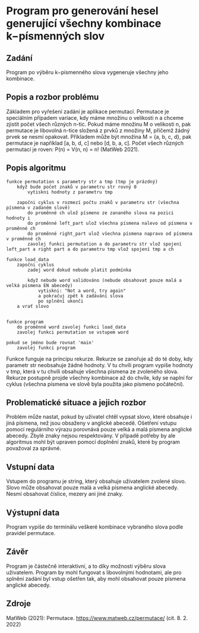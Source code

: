 # Program pro generování hesel generující všechny kombinace k−písmenných slov

## Zadání
Program po výběru k−písmenného slova vygeneruje všechny jeho kombinace.

## Popis a rozbor problému
Základem pro vyřešení zadání je aplikace permutací. Permutace je speciálním případem variace, kdy máme množinu o velikosti n a chceme zjistit počet všech různých n-tic. Pokud máme množinu M o velikosti n, pak permutace je libovolná n-tice složená z prvků z množiny M, přičemž žádný prvek se nesmí opakovat. Příkladem může být množina M = {a, b, c, d}, pak permutace je například [a, b, d, c] nebo [d, b, a, c]. Počet všech různých permutací je roven: P(n) = V(n, n) = n! (MatWeb 2021).

## Popis algoritmu
    funkce permutation s parametry str a tmp (tmp je prázdný)
        když bude počet znaků v parametru str rovný 0
            vytiskni hodnoty z parametru tmp

        započni cyklus v rozmezí počtu znaků v parametru str (všechna písmena v zadaném slově)
            do proměnné ch ulož písmeno ze zananého slova na pozici hodnoty i
            do proměnné left_part ulož všechna písmena nalevo od písmena v proměnné ch
            do proměnné right_part ulož všechna písmena napravo od písmena v proměnné ch
            zavolej funkci permutation a do parametru str vlož spojení left_part a right part a do parametru tmp vlož spojení tmp a ch

    funkce load_data
        započni cyklus
            zadej word dokud nebude platit podmínka

            když nebude word validováno (nebude obsahovat pouze malá a velká písmena EN abecedy)
                vytiskni: "Not a word, try again"
                a pokračuj zpět k zadávání slova
                po splnění ukonči
        a vrať slovo 


    funkce program
        do proměnné word zavolej funkci load_data
        zavolej funkci permutation se vstupem word

    pokud se jméno bude rovnat 'main'
        zavolej funkci program

Funkce funguje na principu rekurze. Rekurze se zanořuje až do té doby, kdy parametr str neobsahuje žádné hodnoty. V tu chvíli program vypíše hodnoty v tmp, která v tu chvíli obsahuje všechna písmena ze zvoleného slova. Rekurze postupně projde všechny kombinace až do chvíle, kdy se naplní for cyklus (všechna písmena ve slově byla použita jako písmeno počáteční).

## Problematické situace a jejich rozbor
Problém může nastat, pokud by uživatel chtěl vypsat slovo, které obsahuje i jiná písmena, než jsou obsaženy v anglické abecedě. Ošetření vstupu pomocí regulárního výrazu porovnává pouze velká a malá písmena anglické abecedy. Zbylé znaky nejsou respektovány. V případě potřeby by ale algoritmus mohl být upraven pomocí doplnění znaků, které by program považoval za správné.

## Vstupní data
Vstupem do programu je string, který obsahuje uživatelem zvolené slovo. Slovo může obsahovat pouze malá a velká písmena anglické abecedy. Nesmí obsahovat číslice, mezery ani jiné znaky.

## Výstupní data
Program vypíše do terminálu veškeré kombinace vybraného slova podle pravidel permutace.

## Závěr
Program je částečně interaktivní, a to díky možnosti výběru slova uživatelem. Program by mohl fungovat s libovolnými hodnotami, ale pro splnění zadání byl vstup ošetřen tak, aby mohl obsahovat pouze písmena anglické abecedy.

## Zdroje
MatWeb (2021): Permutace. https://www.matweb.cz/permutace/ (cit. 8. 2. 2022)
